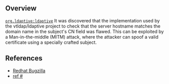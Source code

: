 ## Overview
[`org.ldaptive:ldaptive`](http://search.maven.org/#search%7Cga%7C1%7Ca%3A%22ldaptive%22)
It was discovered that the implementation used by the vtldap/ldaptive project to check that the server hostname matches the domain name in the subject's CN field was flawed. This can be exploited by a Man-in-the-middle (MITM) attack, where the attacker can spoof a valid certificate using a specially crafted subject.

## References

- [Redhat Bugzilla](https://bugzilla.redhat.com/CVE-2014-3607)
- [ref # ](http://shibboleth.net/community/advisories/secadv_20140919.txt)
